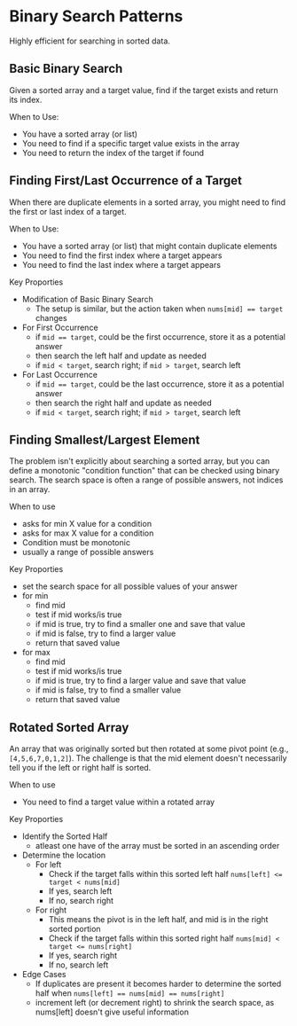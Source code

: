 # Binary Search Patterns
Highly efficient for searching in sorted data.

## Basic Binary Search
Given a sorted array and a target value, find if the target exists and return its index.

When to Use:
- You have a sorted array (or list)
- You need to find if a specific target value exists in the array
- You need to return the index of the target if found

## Finding First/Last Occurrence of a Target
When there are duplicate elements in a sorted array, you might need to find the first or last index of a target.

When to Use:
- You have a sorted array (or list) that might contain duplicate elements
- You need to find the first index where a target appears
- You need to find the last index where a target appears

Key Proporties
- Modification of Basic Binary Search
    - The setup is similar, but the action taken when `nums[mid] == target` changes
- For First Occurrence
    - if `mid == target`, could be the first occurrence, store it as a potential answer
    - then search the left half and update as needed
    - if `mid < target`, search right; if `mid > target`, search left
- For Last Occurrence
    - if `mid == target`, could be the last occurrence, store it as a potential answer
    - then search the right half and update as needed
    - if `mid < target`, search right; if `mid > target`, search left

## Finding Smallest/Largest Element
The problem isn't explicitly about searching a sorted array, but you can define a monotonic "condition function" that can be checked using binary search. The search space is often a range of possible answers, not indices in an array.

When to use
- asks for min X value for a condition
- asks for max X value for a condition
- Condition must be monotonic
- usually a range of possible answers

Key Proporties
- set the search space for all possible values of your answer
- for min
    - find mid
    - test if mid works/is true
    - if mid is true, try to find a smaller one and save that value
    - if mid is false, try to find a larger value
    - return that saved value
- for max
    - find mid
    - test if mid works/is true
    - if mid is true, try to find a larger value and save that value
    - if mid is false, try to find a smaller value
    - return that saved value

## Rotated Sorted Array
An array that was originally sorted but then rotated at some pivot point (e.g., `[4,5,6,7,0,1,2]`). The challenge is that the mid element doesn't necessarily tell you if the left or right half is sorted.

When to use
- You need to find a target value within a rotated array

Key Proporties
- Identify the Sorted Half
    - atleast one have of the array must be sorted in an ascending order
- Determine the location
    - For left
        - Check if the target falls within this sorted left half `nums[left] <= target < nums[mid]`
        - If yes, search left
        - If no, search right 
    - For right
        - This means the pivot is in the left half, and mid is in the right sorted portion
        - Check if the target falls within this sorted right half `nums[mid] < target <= nums[right]`
        - If yes, search right
        - If no, search left
- Edge Cases
    - If duplicates are present it becomes harder to determine the sorted half when `nums[left] == nums[mid] == nums[right]`
    - increment left (or decrement right) to shrink the search space, as nums[left] doesn't give useful information
